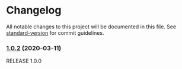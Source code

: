 # Changelog

All notable changes to this project will be documented in this file. See [standard-version](https://github.com/conventional-changelog/standard-version) for commit guidelines.

### [1.0.2](https://github.com/lewyuburi/nestjs-faunadb/compare/v1.0.1...v1.0.2) (2020-03-11)

RELEASE 1.0.0